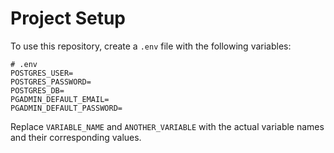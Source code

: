 # Project Setup

To use this repository, create a `.env` file with the following variables:

```
# .env
POSTGRES_USER=
POSTGRES_PASSWORD=
POSTGRES_DB=
PGADMIN_DEFAULT_EMAIL=
PGADMIN_DEFAULT_PASSWORD=
```

Replace `VARIABLE_NAME` and `ANOTHER_VARIABLE` with the actual variable names and their corresponding values.